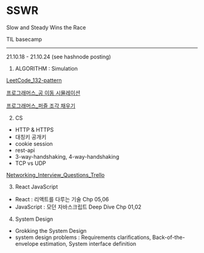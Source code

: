 # SSWR
Slow and Steady Wins the Race

TIL basecamp
<hr/>
21.10.18 - 21.10.24 (see hashnode posting)

1. ALGORITHM : Simulation

[LeetCode_132-pattern](https://leetcode.com/problems/132-pattern/)

[프로그래머스_공 이동 시뮬레이션](https://programmers.co.kr/learn/courses/30/lessons/87391)

[프로그래머스_퍼즐 조각 채우기](https://programmers.co.kr/learn/courses/30/lessons/84021)

2. CS
 - HTTP & HTTPS
 - 대칭키 공개키
 - cookie session
 - rest-api
 - 3-way-handshaking, 4-way-handshaking
 - TCP vs UDP
 
 [Networking_Interview_Questions_Trello](https://trello.com/b/7WjG5JJG/network-interview-questions)

3. React JavaScript
- React : 리액트를 다루는 기술 Chp 05,06
- JavaScript : 모던 자바스크립트 Deep Dive Chp 01,02

4. System Design
- Grokking the System Design 
 - system design problems : Requirements clarifications, Back-of-the-envelope estimation, System interface definition
